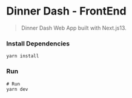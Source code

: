 # Dinner Dash - FrontEnd

> Dinner Dash Web App built with Next.js13.

### Install Dependencies

```
yarn install
```

### Run

```
# Run
yarn dev

```
